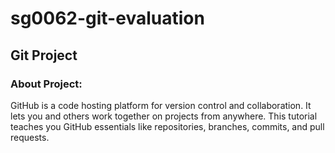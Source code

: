 # sg0062-git-evaluation
## Git Project 
### About Project:
GitHub is a code hosting platform for version control and collaboration. It lets you and others work together on projects from anywhere. This tutorial teaches you GitHub essentials like repositories, branches, commits, and pull requests.

